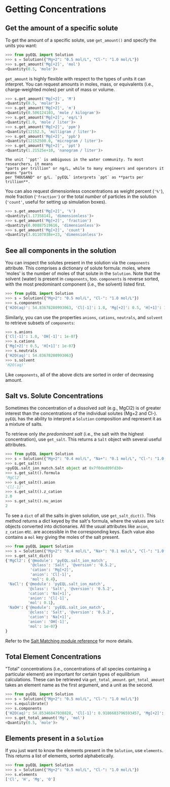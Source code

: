 # Getting Concentrations

## Get the amount of a specific solute

To get the amount of a specific solute, use `get_amount()` and specify the units you want:

```python
>>> from pyEQL import Solution
>>> s = Solution({"Mg+2": "0.5 mol/L", "Cl-": "1.0 mol/L"})
>>> s.get_amount('Mg[+2]', 'mol')
<Quantity(0.5, 'mole')>
```

`get_amount` is highly flexible with respect to the types of units it can interpret. You
can request amounts in moles, mass, or equivalents (i.e., charge-weighted moles) per
unit of mass or volume.

```python
>>> s.get_amount('Mg[+2]', 'M')
<Quantity(0.5, 'molar')>
>>> s.get_amount('Mg[+2]', 'm')
<Quantity(0.506124103, 'mole / kilogram')>
>>> s.get_amount('Mg[+2]', 'eq/L')
<Quantity(1.0, 'mole / liter')>
>>> s.get_amount('Mg[+2]', 'ppm')
<Quantity(12152.5, 'milligram / liter')>
>>> s.get_amount('Mg[+2]', 'ppb')
<Quantity(12152500.0, 'microgram / liter')>
>>> s.get_amount('Mg[+2]', 'ppt')
<Quantity(1.21525e+10, 'nanogram / liter')>
```

```{important}
The unit `'ppt'` is ambiguous in the water community. To most researchers, it means
"parts per trillion" or ng/L, while to many engineers and operators it means "parts
per THOUSAND" or g/L. `pyEQL` interprets `ppt` as **parts per trillion**.
```

You can also request dimensionless concentrations as weight percent (`'%'`),
mole fraction (`'fraction'`) or the total _number_
of particles in the solution (`'count'`, useful for setting up simulation boxes).

```python
>>> s.get_amount('Mg[+2]', '%')
<Quantity(1.17358141, 'dimensionless')>
>>> s.get_amount('Mg[+2]', 'fraction')
<Quantity(0.00887519616, 'dimensionless')>
>>> s.get_amount('Mg[+2]', 'count')
<Quantity(3.01107038e+23, 'dimensionless')>
```

## See all components in the solution

You can inspect the solutes present in the solution via the `components` attribute. This comprises a dictionary of solute formula: moles, where 'moles' is the number of moles of that solute in the `Solution`. Note that the solvent (water) is present in `components`, too.
`components` is reverse sorted, with the most predominant component (i.e., the solvent)
listed first.

```python
>>> from pyEQL import Solution
>>> s = Solution({"Mg+2": "0.5 mol/L", "Cl-": "1.0 mol/L"})
>>> s.components
{'H2O(aq)': 54.83678280993063, 'Cl[-1]': 1.0, 'Mg[+2]': 0.5, 'H[+1]': 1e-07, 'OH[-1]': 1e-07}
```

Similarly, you can use the properties `anions`, `cations`, `neutrals`, and `solvent` to
retrieve subsets of `components`:

```python
>>> s.anions
{'Cl[-1]': 1.0, 'OH[-1]': 1e-07}
>>> s.cations
{'Mg[+2]': 0.5, 'H[+1]': 1e-07}
>>> s.neutrals
{'H2O(aq)': 54.83678280993063}
>>> s.solvent
'H2O(aq)'
```

Like `components`, all of the above dicts are sorted in order of decreasing amount.

## Salt vs. Solute Concentrations

Sometimes the concentration of a dissolved _salt_ (e.g., MgCl2) is of greater interest
than the concentrations of the individual solutes (Mg+2 and Cl-). `pyEQL` has the
ability to interpret a `Solution` composition and represent it as a mixture of salts.

To retrieve only _the predominant salt_ (i.e., the salt with the highest concentration),
use `get_salt`. This returns a `Salt` object with several useful attributes.

```python
>>> from pyEQL import Solution
>>> s = Solution({"Mg+2": "0.4 mol/L", "Na+": "0.1 mol/L", "Cl-": "1.0 mol/L"})
>>> s.get_salt()
<pyEQL.salt_ion_match.Salt object at 0x7f0ded09fd30>
>>> s.get_salt().formula
'MgCl2'
>>> s.get_salt().anion
'Cl[-1]'
>>> s.get_salt().z_cation
2.0
>>> s.get_salt().nu_anion
2
```

To see a `dict` of all the salts in given solution, use `get_salt_dict()`. This method
returns a dict keyed by the salt's formula, where the values are `Salt` objects converted
into dictionaries. All the usual attributes like `anion`, `z_cation` etc. are accessible
in the corresponding keys. Each value also contains a `mol` key giving the moles
of the salt present.

```python
>>> from pyEQL import Solution
>>> s = Solution({"Mg+2": "0.4 mol/L", "Na+": "0.1 mol/L", "Cl-": "1.0 mol/L"})
>>> s.get_salt_dict()
{'MgCl2': {'@module': 'pyEQL.salt_ion_match',
           '@class': 'Salt', '@version': '0.5.2',
           'cation': 'Mg[+2]',
           'anion': 'Cl[-1]',
           'mol': 0.4},
 'NaCl': {'@module': 'pyEQL.salt_ion_match',
          '@class': 'Salt', '@version': '0.5.2',
          'cation': 'Na[+1]',
          'anion': 'Cl[-1]',
          'mol': 0.1},
 'NaOH': {'@module': 'pyEQL.salt_ion_match',
          '@class': 'Salt', '@version': '0.5.2',
          'cation': 'Na[+1]',
          'anion': 'OH[-1]',
          'mol': 1e-07}
}
```

Refer to the [Salt Matching module reference](internal.md#salt-matching-module) for more
details.

## Total Element Concentrations

"Total" concentrations (i.e., concentrations of all species containing a particular
element) are important for certain types of equilibrium calculations. These can
be retrieved via `get_total_amount`. `get_total_amount` takes an element name as
the first argument, and a unit as the second.

```python
>>> from pyEQL import Solution
>>> s = Solution({"Mg+2": "0.5 mol/L", "Cl-": "1.0 mol/L"})
>>> s.equilibrate()
>>> s.components
{'H2O(aq)': 54.85346847938828, 'Cl[-1]': 0.9186683796593457, 'Mg[+2]': 0.41866839204646417, 'MgCl[+1]': 0.08133160795194606, 'OH[-1]': 1.4679440802358093e-07, 'H[+1]': 1.1833989847708719e-07, 'HCl(aq)': 1.2388705241250352e-08, 'MgOH[+1]': 3.9747494391744955e-13, 'O2(aq)': 7.027122927701743e-25, 'HClO(aq)': 1.5544872892067526e-27, 'ClO[-1]': 6.339364938003202e-28, 'H2(aq)': 5.792559717610837e-35, 'ClO2[-1]': 0.0, 'ClO3[-1]': 0.0, 'ClO4[-1]': 0.0, 'HClO2(aq)': 0.0}
>>> s.get_total_amount('Mg', 'mol')
<Quantity(0.5, 'mole')>
```

## Elements present in a `Solution`

If you just want to know the elements present in the `Solution`, use `elements`. This
returns a list of elements, sorted alphabetically.

```python
>>> from pyEQL import Solution
>>> s = Solution({"Mg+2": "0.5 mol/L", "Cl-": "1.0 mol/L"})
>>> s.elements
['Cl', 'H', 'Mg', 'O']
```
